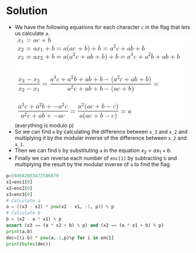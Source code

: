 # Solution
- We have the following equations for each character `c` in the flag that lets us calculate `a`.
![alt text](image.png)
(everything is modulo p)
- So we can find `a` by calculating the difference between `x_3` and `x_2` and multiplying it by the modular inverse of the difference between `x_2` and `x_1`.
- Then we can find `b` by substituting `a` in the equation $x_2=ax_1 + b$.
- Finally we can reverse each number of `enc[1]` by subtracting `b` and multiplying the result by the modular inverse of `a` to find the flag.


```py
p=594682003472506879
x1=enc1[0]
x2=enc2[0]
x3=enc3[0]
# Calculate a
a = ((x3 - x2) * pow(x2 - x1, -1, p)) % p
# Calculate b
b = (x2 - a * x1) % p
assert (x3 == (a * x2 + b) % p) and (x2 == (a * x1 + b) % p)    
print(a,b)
dec=[(i-b) * pow(a,-1,p)%p for i in enc1]
print(bytes(dec))
```